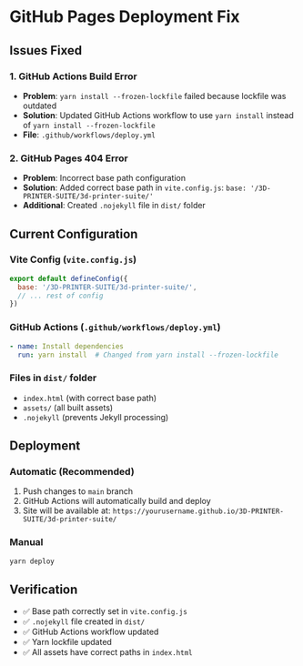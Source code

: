# GitHub Pages Deployment Fix

## Issues Fixed

### 1. GitHub Actions Build Error
- **Problem**: `yarn install --frozen-lockfile` failed because lockfile was outdated
- **Solution**: Updated GitHub Actions workflow to use `yarn install` instead of `yarn install --frozen-lockfile`
- **File**: `.github/workflows/deploy.yml`

### 2. GitHub Pages 404 Error
- **Problem**: Incorrect base path configuration
- **Solution**: Added correct base path in `vite.config.js`: `base: '/3D-PRINTER-SUITE/3d-printer-suite/'`
- **Additional**: Created `.nojekyll` file in `dist/` folder

## Current Configuration

### Vite Config (`vite.config.js`)
```js
export default defineConfig({
  base: '/3D-PRINTER-SUITE/3d-printer-suite/',
  // ... rest of config
})
```

### GitHub Actions (`.github/workflows/deploy.yml`)
```yaml
- name: Install dependencies
  run: yarn install  # Changed from yarn install --frozen-lockfile
```

### Files in `dist/` folder
- `index.html` (with correct base path)
- `assets/` (all built assets)
- `.nojekyll` (prevents Jekyll processing)

## Deployment

### Automatic (Recommended)
1. Push changes to `main` branch
2. GitHub Actions will automatically build and deploy
3. Site will be available at: `https://yourusername.github.io/3D-PRINTER-SUITE/3d-printer-suite/`

### Manual
```bash
yarn deploy
```

## Verification
- ✅ Base path correctly set in `vite.config.js`
- ✅ `.nojekyll` file created in `dist/`
- ✅ GitHub Actions workflow updated
- ✅ Yarn lockfile updated
- ✅ All assets have correct paths in `index.html`
